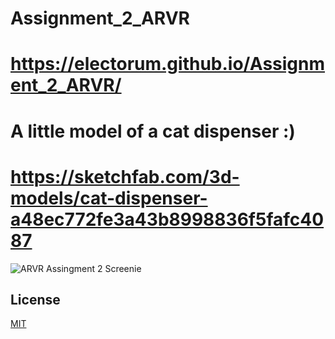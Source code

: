 # Assignment_2_ARVR

# https://electorum.github.io/Assignment_2_ARVR/

# A little model of a cat dispenser :)

# https://sketchfab.com/3d-models/cat-dispenser-a48ec772fe3a43b8998836f5fafc4087

![ARVR Assingment 2 Screenie](arvrassignment2screenie.png)

## License
[MIT](https://choosealicense.com/licenses/mit/)
